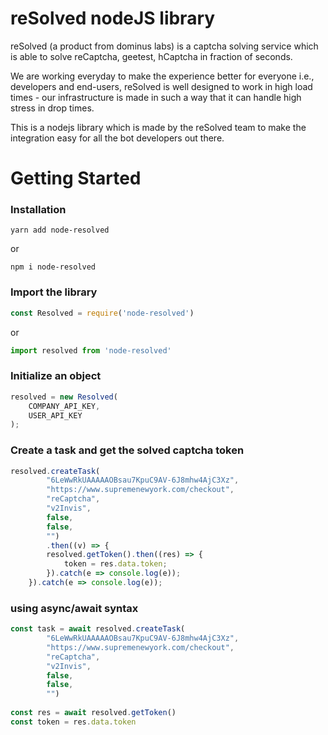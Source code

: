 # reSolved nodeJS library

reSolved (a product from dominus labs) is a captcha solving service which is able to solve reCaptcha, geetest, hCaptcha in fraction of seconds.

We are working everyday to make the experience better for everyone i.e., developers and end-users, reSolved is well designed to work in high load times - our infrastructure is made in such a way that it can handle high stress in drop times.

This is a nodejs library which is made by the reSolved team to make the integration easy for all the bot developers out there.


# Getting Started
### Installation
```
yarn add node-resolved
```
or
```
npm i node-resolved
```


### Import the library
```javascript
const Resolved = require('node-resolved')
```
or
```javascript
import resolved from 'node-resolved'
```


### Initialize an object
```javascript
resolved = new Resolved(
    COMPANY_API_KEY,
    USER_API_KEY
);
```


### Create a task and get the solved captcha token
```javascript
resolved.createTask(
        "6LeWwRkUAAAAAOBsau7KpuC9AV-6J8mhw4AjC3Xz",
        "https://www.supremenewyork.com/checkout",
        "reCaptcha",
        "v2Invis",
        false,
        false,
        "")
        .then((v) => {
        resolved.getToken().then((res) => {
            token = res.data.token;
        }).catch(e => console.log(e));
    }).catch(e => console.log(e));
```

### using async/await syntax
```javascript
const task = await resolved.createTask(
        "6LeWwRkUAAAAAOBsau7KpuC9AV-6J8mhw4AjC3Xz",
        "https://www.supremenewyork.com/checkout",
        "reCaptcha",
        "v2Invis",
        false,
        false,
        "")
   
const res = await resolved.getToken()
const token = res.data.token
```
